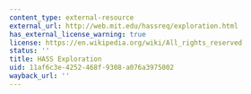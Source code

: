 ```yaml
---
content_type: external-resource
external_url: http://web.mit.edu/hassreq/exploration.html
has_external_license_warning: true
license: https://en.wikipedia.org/wiki/All_rights_reserved
status: ''
title: HASS Exploration
uid: 11af6c3e-4252-468f-9308-a076a3975002
wayback_url: ''
---
```

